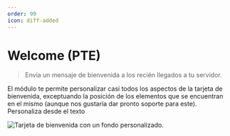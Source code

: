 ```yaml
---
order: 99
icon: diff-added
---
```


# Welcome (PTE)
> Envia un mensaje de bienvenida a los recién llegados a tu servidor.

El módulo te permite personalizar casi todos los aspectos de la tarjeta de bienvenida, exceptuando la posición de los elementos que se encuentran en el mismo (aunque nos gustaría dar pronto soporte para este). Personaliza desde el texto 


![Tarjeta de bienvenida con un fondo personalizado.](https://cdn.discordapp.com/attachments/883335734608670720/928767503830757437/yboqcdLDOieWRDxPbUxUcWrLIuradzdc.png)
